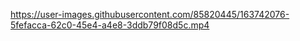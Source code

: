 

https://user-images.githubusercontent.com/85820445/163742076-5fefacca-62c0-45e4-a4e8-3ddb79f08d5c.mp4

